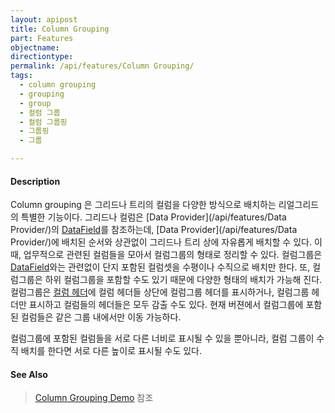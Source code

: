 ```yaml
---
layout: apipost
title: Column Grouping
part: Features
objectname: 
directiontype: 
permalink: /api/features/Column Grouping/
tags:
  - column grouping
  - grouping
  - group
  - 컬럼 그룹
  - 컬럼 그룹핑
  - 그룹핑
  - 그룹

---
```


#### Description

Column grouping 은 그리드나 트리의 컬럼을 다양한 방식으로 배치하는 리얼그리드의 특별한 기능이다. 그리드나 컬럼은 [Data Provider](/api/features/Data Provider/)의 [DataField](/api/types/DataField/)를 참조하는데, [Data Provider](/api/features/Data Provider/)에 배치된 순서와 상관없이 그리드나 트리 상에 자유롭게 배치할 수 있다. 이 때, 업무적으로 관련된 컬럼들을 모아서 컬럼그룹의 형태로 정리할 수 있다. 컬럼그룹은 [DataField](/api/types/DataField)와는 관련없이 단지 포함된 컬럼셋을 수평이나 수직으로 배치만 한다. 또, 컬럼그룹은 하위 컬럼그룹을 포함할 수도 있기 때문에 다양한 형태의 배치가 가능해 진다. 컬럼그룹은 [컬럼 헤더](/api/types/Header/)에 컬럼 헤더들 상단에 컬럼그룹 헤더를 표시하거나, 컬럼그룹 헤더만 표시하고 컬럼들의 헤더들은 모두 감출 수도 있다. 현재 버젼에서 컬럼그룹에 포함된 컬럼들은 같은 그룹 내에서만 이동 가능하다.


컬럼그룹에 포함된 컬럼들을 서로 다른 너비로 표시될 수 있을 뿐아니라, 컬럼 그룹이 수직 배치를 한다면 서로 다른 높이로 표시될 수도 있다.

#### See Also

> [Column Grouping Demo](http://demo.realgrid.net/Demo/ColumnGrouping) 참조  
